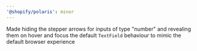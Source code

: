 ```yaml
---
'@shopify/polaris': minor
---
```


Made hiding the stepper arrows for inputs of type "number" and revealing them on hover and focus the default `TextField` behaviour to mimic the default browser experience
